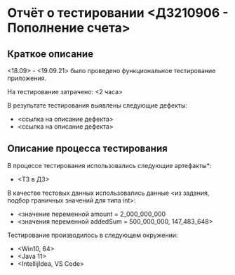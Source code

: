 # Отчёт о тестировании <ДЗ210906 - Пополнение счета>

## Краткое описание

<18.09> - <19.09.21> было проведено функциональное тестирование приложения.

На тестирование затрачено: <2 часа>

В результате тестирования выявлены следующие дефекты:
* <ссылка на описание дефекта>
* <ссылка на описание дефекта>

## Описание процесса тестирования

В процессе тестирования использовались следующие артефакты*:
* <ТЗ в ДЗ>

В качестве тестовых данных использовались данные <из задания, подбор граничных значений для типа int>:
* <значение переменной amount = 2_000_000_000
* <значения переменной addedSum = 500_000_000, 147_483_648>

Тестирование производилось в следующем окружении:
* <Win10, 64>
* <Java 11>
* <IntellijIdea, VS Code>